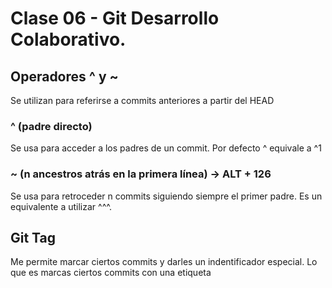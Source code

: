 # Clase 06 - Git Desarrollo Colaborativo.

## Operadores ^ y ~
Se utilizan para referirse a commits anteriores a partir del HEAD

### ^ (padre directo)
Se usa para acceder a los padres de un commit. Por defecto ^ equivale a ^1

### ~ (n ancestros atrás en la primera línea) -> ALT + 126
Se usa para retroceder n commits siguiendo siempre el primer padre. Es un equivalente a utilizar ^^^.

## Git Tag
Me permite marcar ciertos commits y darles un indentificador especial. Lo que es marcas ciertos commits con una etiqueta






